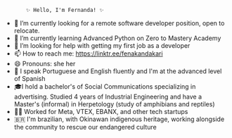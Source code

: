            ✨ Hello, I'm Fernanda! ✨

- 🔭 I’m currently looking for a remote software developer position, open to relocate.
- 🌱 I’m currently learning Advanced Python on Zero to Mastery Academy
- 🤔 I’m looking for help with getting my first job as a developer
- 📫 How to reach me: https://linktr.ee/fenakandakari
- 😄 Pronouns: she her
- 💬 I speak Portuguese and English fluently and I'm at the advanced level of Spanish
- 🎓I hold a bachelor's of Social Communications specializing in advertising. Studied 4 years of Industrial Engineering and have a Master's (informal) in Herpetology (study of amphibians and reptiles)
- 👩‍💻 Worked for Meta, VTEX, EBANX, and other tech startups
- 🇧🇷 I'm brazilian, with Okinawan indigenous heritage, working alongside the community to rescue our endangered culture


<!--
**fernandank/fernandank** is a ✨ _special_ ✨ repository because its `README.md` (this file) appears on your GitHub profile.

Here are some ideas to get you started:

- 🔭 I’m currently working on ...
- 🌱 I’m currently learning ...
- 👯 I’m looking to collaborate on ...
- 🤔 I’m looking for help with ...
- 💬 Ask me about ...
- 📫 How to reach me: ...
- 😄 Pronouns: ...
- ⚡ Fun fact: ...
-->
